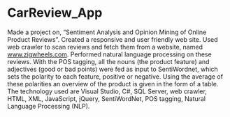 # CarReview_App
Made a project on, “Sentiment Analysis and Opinion Mining of Online Product Reviews”.
Created a responsive and user friendly web site.
Used web crawler to scan reviews and fetch them from a website, named www.zigwheels.com. 
Performed natural language processing on these reviews. 
With the POS tagging, all the nouns (the product feature) and adjectives (good or bad points) were fed as input to SentiWordnet, 
which sets the polarity to each feature, positive or negative.
Using the average of these polarities an overview of the product is given in the form of a table. 
The technology used are Visual Studio, C#, SQL Server, web crawler, HTML, XML, JavaScript, jQuery, SentiWordNet, 
POS tagging, Natural Language Processing (NLP). 
